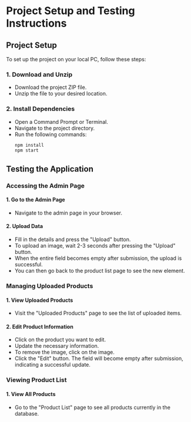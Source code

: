 # Project Setup and Testing Instructions

## Project Setup

To set up the project on your local PC, follow these steps:

### 1. Download and Unzip
- Download the project ZIP file.
- Unzip the file to your desired location.

### 2. Install Dependencies
- Open a Command Prompt or Terminal.
- Navigate to the project directory.
- Run the following commands:
  ```sh
  npm install
  npm start

## Testing the Application

### Accessing the Admin Page

#### 1. Go to the Admin Page
- Navigate to the admin page in your browser.

#### 2. Upload Data
- Fill in the details and press the "Upload" button.
- To upload an image, wait 2-3 seconds after pressing the "Upload" button.
- When the entire field becomes empty after submission, the upload is successful.
- You can then go back to the product list page to see the new element.

### Managing Uploaded Products

#### 1. View Uploaded Products
- Visit the "Uploaded Products" page to see the list of uploaded items.

#### 2. Edit Product Information
- Click on the product you want to edit.
- Update the necessary information.
- To remove the image, click on the image.
- Click the "Edit" button. The field will become empty after submission, indicating a successful update.

### Viewing Product List

#### 1. View All Products
- Go to the "Product List" page to see all products currently in the database.  